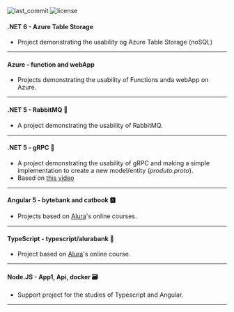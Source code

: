![last_commit](https://img.shields.io/github/last-commit/anthueeccel/Studies) ![license](https://img.shields.io/github/license/anthueeccel/Studies)

#### .NET 6 - Azure Table Storage 
* Project demonstrating the usability og Azure Table Storage (noSQL)
--------------------------------------------------

#### Azure - function and webApp 
* Projects demonstrating the usability of Functions anda webApp on Azure.
--------------------------------------------------

#### .NET 5 - RabbitMQ :rabbit2:
* A project demonstrating the usability of RabbitMQ.
--------------------------------------------------

#### .NET 5 - gRPC :repeat:
* A project demonstrating the usability of gRPC and making a simple implementation to create a new model/entity (*produto.proto*).
* Based on [this video](https://www.youtube.com/watch?v=QyxCX2GYHxk)
--------------------------------------------------

#### Angular 5 - bytebank and catbook :a:
* Projects based on [Alura](https://www.alura.com.br)'s online courses.
--------------------------------------------------

#### TypeScript - typescript/alurabank :bank:
* Project based on [Alura](https://www.alura.com.br)'s online course.
--------------------------------------------------

#### Node.JS - App1, Api, docker :card_file_box:	
* Support project for the studies of Typescript and Angular.
------------------------------------------------------
